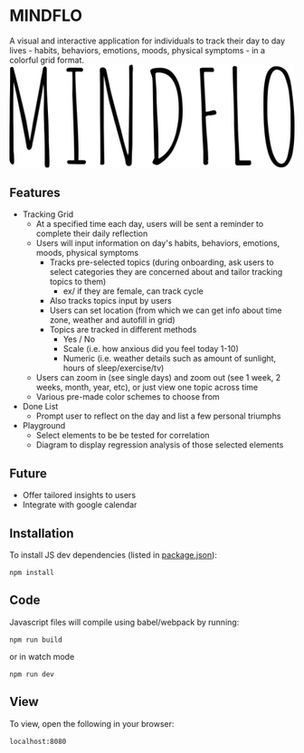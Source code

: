 # MINDFLO

A visual and interactive application for individuals to track their day to day lives - habits, behaviors, emotions, moods, physical symptoms - in a colorful grid format.
![MINDFLO](src/images/mindflo.png)

## Features

- Tracking Grid
  - At a specified time each day, users will be sent a reminder to complete their daily reflection
  - Users will input information on day's habits, behaviors, emotions, moods, physical symptoms
    - Tracks pre-selected topics (during onboarding, ask users to select categories they are concerned about and tailor tracking topics to them)
      - ex/ if they are female, can track cycle
    - Also tracks topics input by users
    - Users can set location (from which we can get info about time zone, weather and autofill in grid)    
    - Topics are tracked in different methods
      - Yes / No
      - Scale (i.e. how anxious did you feel today 1-10)
      - Numeric (i.e. weather details such as amount of sunlight, hours of sleep/exercise/tv)  
  - Users can zoom in (see single days) and zoom out (see 1 week, 2 weeks, month, year, etc), or just view one topic across time
  - Various pre-made color schemes to choose from
- Done List
  - Prompt user to reflect on the day and list a few personal triumphs
- Playground
  - Select elements to be be tested for correlation
  - Diagram to display regression analysis of those selected elements


## Future

- Offer tailored insights to users
- Integrate with google calendar


## Installation

To install JS dev dependencies (listed in [package.json](package.json)):
```
npm install
```

## Code

Javascript files will compile using babel/webpack by running:
```
npm run build
```
or in watch mode
```
npm run dev
```

## View

To view, open the following in your browser:
```
localhost:8080
```
